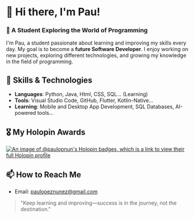# 👋 Hi there, I'm Pau!

### 🌱 A Student Exploring the World of Programming
I'm Pau, a student passionate about learning and improving my skills every day. My goal is to become a **future Software Developer**. I enjoy working on new projects, exploring different technologies, and growing my knowledge in the field of programming.



## 🚀 Skills & Technologies
- **Languages**: Python, Java, Html, CSS, SQL... (Learning) 
- **Tools**: Visual Studio Code, GitHub, Flutter, Kotlin-Native...
- **Learning**: Mobile and Desktop App Development, SQL Databases, AI-powered tools...


## 🎖️ My Holopin Awards
[![An image of @paulopnun's Holopin badges, which is a link to view their full Holopin profile](https://holopin.me/paulopnun)](https://holopin.io/@paulopnun)

## 📫 How to Reach Me
- Email: paulopeznunez@gmail.com


> "Keep learning and improving—success is in the journey, not the destination."
